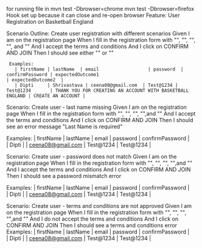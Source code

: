  for running file in 
 mvn test -Dbrowser=chrome
 mvn test -Dbrowser=firefox
 Hook set up because it can close and re-open browser
 Feature: User Registration on Basketball England

 Scenario Outline: Create user registration with different scenarios
 Given I am on the registration page
 When I fill in the registration form with "<firstName>", "<lastName>", "<email>", "<password>", and "<confirmPassword>"
 And I accept the terms and conditions
 And I click on CONFIRM AND JOIN
 Then I should see either "<expectedOutcome1>" or "<expectedOutcome2>"

     Examples:
       | firstName | lastName  | email                  | password  | confirmPassword | expectedOutcome1                                            | expectedOutcome2  |
       | Dipti     | Shrivastava | ceena08@gmail.com  | Test@1234 | Test@1234       | THANK YOU FOR CREATING AN ACCOUNT WITH BASKETBALL ENGLAND | CREATE AN ACCOUNT |

 Scenario: Create user - last name missing
 Given I am on the registration page
 When I fill in the registration form with "<firstName>", "<lastName>", "<email>", "<password>",and "<confirmPassword>"
 And I accept the terms and conditions
 And I click on CONFIRM AND JOIN
 Then I should see an error message "Last Name is required"
 
Examples:
 | firstName | lastName  | email                  | password  | confirmPassword |                                            
 | Dipti     |  | ceena08@gmail.com  | Test@1234 | Test@1234       | 

 Scenario: Create user - password does not match
 Given I am on the registration page
 When I fill in the registration form with "<firstName>", "<lastName>", "<email>", "<password>",and "<confirmPassword>"
 And I accept the terms and conditions
 And I click on CONFIRM AND JOIN
 Then I should see a password mismatch error

 Examples:
 | firstName | lastName  | email                  | password  | confirmPassword |                                            
 | Dipti     |  | ceena08@gmail.com  | Test@1234 | Test@1234       |

 Scenario: Create user - terms and conditions are not approved
 Given I am on the registration page
 When I fill in the registration form with "<firstName>", "<lastName>", "<email>", "<password>",and "<confirmPassword>"
 And I do not accept the terms and conditions
 And I click on CONFIRM AND JOIN
 Then I should see a terms and conditions error
 Examples:
 | firstName | lastName  | email                  | password  | confirmPassword |                                            
 | Dipti     |  | ceena08@gmail.com  | Test@1234 | Test@1234       |